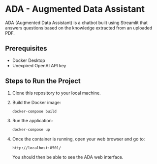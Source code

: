 
# ADA - Augmented Data Assistant

ADA (Augmented Data Assistant) is a chatbot built using Streamlit that answers questions based on the knowledge extracted from an uploaded PDF.

## Prerequisites

- Docker Desktop
- Unexpired OpenAI API key

## Steps to Run the Project

1. Clone this repository to your local machine.
2. Build the Docker image:

   ```bash
   docker-compose build
   ```

3. Run the application:

   ```bash
   docker-compose up
   ```

4. Once the container is running, open your web browser and go to:

   ```
   http://localhost:8501/
   ```

   You should then be able to see the ADA web interface.
